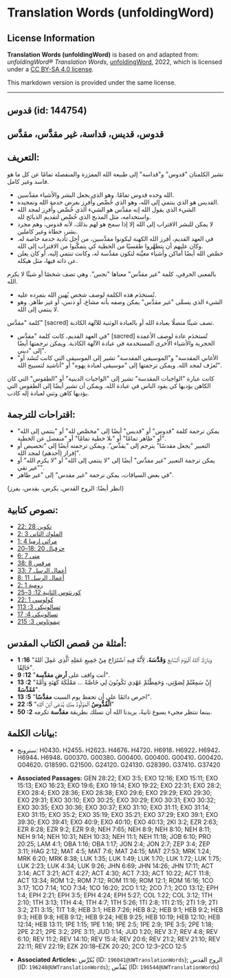# Translation Words (unfoldingWord)

## License Information

**Translation Words (unfoldingWord)** is based on and adapted from: _unfoldingWord® Translation Words_, [unfoldingWord](https://unfoldingword.org/utw), 2022, which is licensed under a [CC BY-SA 4.0 license](https://creativecommons.org/licenses/by-sa/4.0/legalcode.en).

This markdown version is provided under the same license.



--------------------------------

## قدوس (id: 144754)

قدوس، قديس، قداسة، غير مقدَّس، مقدَّس
-------------------------------------

التعريف:
--------

تشير الكلمتان "قدوس" و"قداسة" إلى طبيعة الله المفرَزة والمنفصلة تمامًا عن كل ما هو فاسد وغير كامل.

* الله وحده قدوس تمامًا. وهو الذي يجعل البشر والأشياء مقدَّسين.
* القديس هو الذي ينتمي إلى الله، وهو الذي خُصِّص وأُفرِز بغرض خدمة الله وتمجيده.
* الشيء الذي يقول الله إنه مقدَّس هو الشيء الذي خُصِّص وأُفرِز لمجد الله واستخدامه، مثل المذبح الذي خُصِّص لتقديم الذبائح لله.
* لا يمكن للبشر الاقتراب إلى الله إلا إذا سمح هو لهم بذلك، لأنه قدوس، وهم مجرد بشر، خطاة وغير كاملين.
* في العهد القديم، أفرز الله الكهنة ليكونوا مقدَّسين، من أجل تأدية خدمة خاصة له. وكان عليهم أن يتطهَّروا طقسيًا من الخطية كي يتمكَّنوا من الاقتراب إلى الله.
* خصَّص الله أيضًا أماكن وأشياء معيَّنة لتكون مقدَّسة له، وكانت تنتمي إليه، أو كان يعلن عن ذاته فيها، مثل هيكله.

بالمعنى الحرفي، كلمة "غير مقدَّس" معناها "نجس". وهي تصف شخصًا أو شيئًا لا يكرم الله.

* تُستخدَم هذه الكلمة لوصف شخص يُهين الله بتمرده عليه.
* الشيء الذي يسمَّى "غير مقدَّس" يمكن وصفه بأنه مشاع، أو دنس، أو غير طاهر. وهو لا ينتمي إلى الله.

كلمة "مقدَّس" \[sacred] تصف شيئًا متصلًا بعبادة الله أو بالعبادة الوثنية للآلهة الكاذبة.

* في العهد القديم، كانت كلمة "مقدَّس" \[sacred] تُستخدَم عادة لوصف الأعمدة الحجرية والأشياء الأخرى المستخدمة في عبادة الآلهة الكاذبة. ويمكن ترجمتها أيضًا إلى "ديني".
* "الأغاني المقدسة" و"الموسيقى المقدسة" تشير إلى الموسيقى التي كانت تُنشَد أو تُعزَف لمجد الله. ويمكن ترجمتها إلى "موسيقى لعبادة يهوه" أو "أناشيد لتسبيح الله".

كانت عبارة "الواجبات المقدسة" تشير إلى "الواجبات الدينية" أو "الطقوس" التي كان الكاهن يؤديها كي يقود الناس في عبادة الله. ويمكن أن تشير أيضًا إلى الطقوس التي يؤديها كاهن وثني لعبادة إله كاذب.

اقتراحات للترجمة:
-----------------

* يمكن ترجمة كلمة "قدوس" أو "قديس" أيضًا إلى "مخصَّص لله" أو "ينتمي إلى الله" أو "طاهر تمامًا" أو "بلا خطية تمامًا" أو "منفصل عن الخطية".
* التعبير “يجعل مقدسًا” يترجم إلى “يقدِّس”. ويمكن ترجمته أيضًا إلى “تخصيص أو إفراز (أحدهم) لمجد الله”.
* يمكن ترجمة التعبير "غير مقدَّس" أيضًا إلى "لا ينتمي إلى الله" أو "لا يكرم الله" أو "غير تقي".
* في بعض السياقات، يمكن ترجمة "غير مقدس" إلى "غير طاهر".

(انظر أيضًا: الروح القدس، يكرس، يقدس، يفرز)

نصوص كتابية:
------------

* [تكوين 28 :22](https://ref.ly/Gen28:22)
* [الملوك الثاني 3 :2](https://ref.ly/2Kgs3:2)
* [مراثي إرميا 4 :1](https://ref.ly/Lam4:1)
* [حزقيال 20 :18–20](https://ref.ly/Ezek20:18-Ezek20:20)
* [متى 7 :6](https://ref.ly/Matt7:6)
* [مرقس 8 :38](https://ref.ly/Mark8:38)
* [أعمال الرسل 7 :33](https://ref.ly/Acts7:33)
* [أعمال الرسل 11 :8](https://ref.ly/Acts11:8)
* [رومية 1 :2](https://ref.ly/Rom1:2)
* [2كورنثوس الثانية 12: 3–5](https://ref.ly/2Cor12:3-2Cor12:5)
* [كولوسي 1 :22](https://ref.ly/Col1:22)
* [1تسالونيكي 3: 13](https://ref.ly/1Thess3:13)
* [1تسالونيكي 4: 7](https://ref.ly/1Thess4:7)
* [2تيموثاوس 3: 15](https://ref.ly/2Tim3:15)

أمثلة من قصص الكتاب المقدس:
---------------------------

* **1 :16** "وَبَارَكَ ٱللهُ ٱلْيَوْمَ ٱلسَّابِعَ **وَقَدَّسَهُ**، لِأَنَّهُ فِيهِ ٱسْتَرَاحَ مِنْ جَمِيعِ عَمَلِهِ ٱلَّذِي عَمِلَ ٱللهُ خَالِقًا".
* **9 :12** "أنت واقف على **أرض** **مقدَّسة**".
* **13 :2** "إِنْ سَمِعْتُمْ لِصَوْتِي، وَحَفِظْتُمْ عَهْدِي تَكُونُونَ لِي خَاصَّةً ... مَمْلَكَةَ كَهَنَةٍ وَأُمَّةً **مُقَدَّسَةً**".
* **13 :5** "احرص دائمًا على أن تحفظ يوم السبت **مقدَّسًا**".
* **22 :5** "**الْقُدُّوسُ** ٱلْمَوْلُودُ مِنْكِ يُدْعَى ٱبْنَ ٱللهِ"
* **50 :2** بينما ننتظر مجيء يسوع ثانيةً، يريدنا الله أن نسلك بطريقة **مقدَّسة** تكرمه.

بيانات الكلمة:
--------------

* سترونج: H0430، H2455، H2623، H4676، H4720، H6918، H6922، H6942، H6944، H6948، G00370، G00380، G00400، G00400، G00410، G00420، G04620، G18590، G21500، G24120، G24130، G28390، G37410، G37420

* **Associated Passages:** GEN 28:22; EXO 3:5; EXO 12:16; EXO 15:11; EXO 15:13; EXO 16:23; EXO 19:6; EXO 19:14; EXO 19:22; EXO 22:31; EXO 28:2; EXO 28:4; EXO 28:36; EXO 28:38; EXO 29:6; EXO 29:29; EXO 29:30; EXO 29:31; EXO 30:10; EXO 30:25; EXO 30:29; EXO 30:31; EXO 30:32; EXO 30:35; EXO 30:36; EXO 30:37; EXO 31:10; EXO 31:11; EXO 31:14; EXO 31:15; EXO 35:2; EXO 35:19; EXO 35:21; EXO 37:29; EXO 39:1; EXO 39:30; EXO 39:41; EXO 40:9; EXO 40:10; EXO 40:13; 2KI 3:2; EZR 2:63; EZR 8:28; EZR 9:2; EZR 9:8; NEH 7:65; NEH 8:9; NEH 8:10; NEH 8:11; NEH 9:14; NEH 10:31; NEH 10:33; NEH 11:1; NEH 11:18; JOB 6:10; PRO 20:25; LAM 4:1; OBA 1:16; OBA 1:17; JON 2:4; JON 2:7; ZEP 3:4; ZEP 3:11; HAG 2:12; MAT 4:5; MAT 7:6; MAT 24:15; MAT 27:53; MRK 1:24; MRK 6:20; MRK 8:38; LUK 1:35; LUK 1:49; LUK 1:70; LUK 1:72; LUK 1:75; LUK 2:23; LUK 4:34; LUK 9:26; JHN 6:69; JHN 14:26; JHN 17:11; ACT 3:14; ACT 3:21; ACT 4:27; ACT 4:30; ACT 7:33; ACT 10:22; ACT 11:8; ACT 13:34; ROM 1:2; ROM 7:12; ROM 11:16; ROM 12:1; ROM 16:16; 1CO 3:17; 1CO 7:14; 1CO 7:34; 1CO 16:20; 2CO 1:12; 2CO 7:1; 2CO 13:12; EPH 1:4; EPH 2:21; EPH 3:5; EPH 4:24; EPH 5:27; COL 1:22; COL 3:12; 1TH 2:10; 1TH 3:13; 1TH 4:4; 1TH 4:7; 1TH 5:26; 1TI 2:8; 1TI 2:15; 2TI 1:9; 2TI 3:2; 2TI 3:15; TIT 1:8; HEB 3:1; HEB 7:26; HEB 8:2; HEB 9:1; HEB 9:2; HEB 9:3; HEB 9:8; HEB 9:12; HEB 9:24; HEB 9:25; HEB 10:19; HEB 12:10; HEB 12:14; HEB 13:11; 1PE 1:15; 1PE 1:16; 1PE 2:5; 1PE 2:9; 1PE 3:5; 2PE 1:18; 2PE 2:21; 2PE 3:2; 2PE 3:11; JUD 1:14; JUD 1:20; REV 3:7; REV 4:8; REV 6:10; REV 11:2; REV 14:10; REV 15:4; REV 20:6; REV 21:2; REV 21:10; REV 22:11; REV 22:19; EZK 20:18–EZK 20:20; 2CO 12:3–2CO 12:5
* **Associated Articles:** يُكرِّس (ID: `196041@UWTranslationWords`); الروح القدس (ID: `196248@UWTranslationWords`); يُقَدِّس (ID: `196544@UWTranslationWords`)

